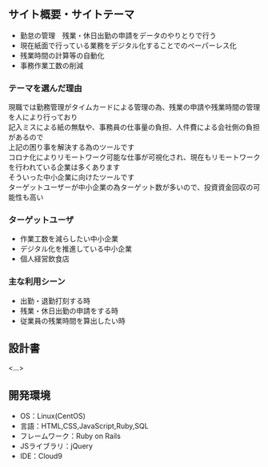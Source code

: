 # <Duty stamp>

## サイト概要・サイトテーマ

- 勤怠の管理　残業・休日出勤の申請をデータのやりとりで行う
- 現在紙面で行っている業務をデジタル化することでのペーパーレス化
- 残業時間の計算等の自動化
- 事務作業工数の削減


### テーマを選んだ理由

現職では勤務管理がタイムカードによる管理の為、残業の申請や残業時間の管理を人により行っており<br>
記入ミスによる紙の無駄や、事務員の仕事量の負担、人件費による会社側の負担があるので<br>
上記の困り事を解決する為のツールです<br>
コロナ化によりリモートワーク可能な仕事が可視化され、現在もリモートワークを行われている企業は多くあります<br>
そういった中小企業に向けたツールです<br>
ターゲットユーザーが中小企業の為ターゲット数が多いので、投資資金回収の可能性も高い<br>



### ターゲットユーザ
- 作業工数を減らしたい中小企業
- デジタル化を推進している中小企業
- 個人経営飲食店

### 主な利用シーン
- 出勤・退勤打刻する時
- 残業・休日出勤の申請をする時
- 従業員の残業時間を算出したい時

## 設計書
<...>

## 開発環境
- OS：Linux(CentOS)
- 言語：HTML,CSS,JavaScript,Ruby,SQL
- フレームワーク：Ruby on Rails
- JSライブラリ：jQuery
- IDE：Cloud9

